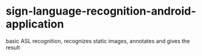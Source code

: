 # sign-language-recognition-android-application
basic ASL recognition, recognizes static images, annotates and gives the result
